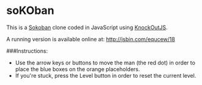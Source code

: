 soKOban
=======

This is a [Sokoban](http://en.wikipedia.org/wiki/Sokoban) clone coded in JavaScript using [KnockOutJS](http://knockoutjs.com/).

A running version is available online at: http://jsbin.com/equcew/18

###Instructions:
* Use the arrow keys or buttons to move the man (the red dot) in order to place the blue boxes on the orange placeholders.
* If you're stuck, press the Level button in order to reset the current level.


